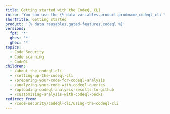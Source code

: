 ```yaml
---
title: Getting started with the CodeQL CLI
intro: 'You can use the {% data variables.product.prodname_codeql_cli %} to locally develop, test and run {% data variables.product.prodname_codeql %} queries on software projects.'
shortTitle: Getting started
product: '{% data reusables.gated-features.codeql %}'
versions:
  fpt: '*'
  ghes: '*'
  ghec: '*'
topics:
  - Code Security
  - Code scanning
  - CodeQL
children:
  - /about-the-codeql-cli
  - /setting-up-the-codeql-cli
  - /preparing-your-code-for-codeql-analysis
  - /analyzing-your-code-with-codeql-queries
  - /uploading-codeql-analysis-results-to-github
  - /customizing-analysis-with-codeql-packs
redirect_from:
  - /code-security/codeql-cli/using-the-codeql-cli
---
```

